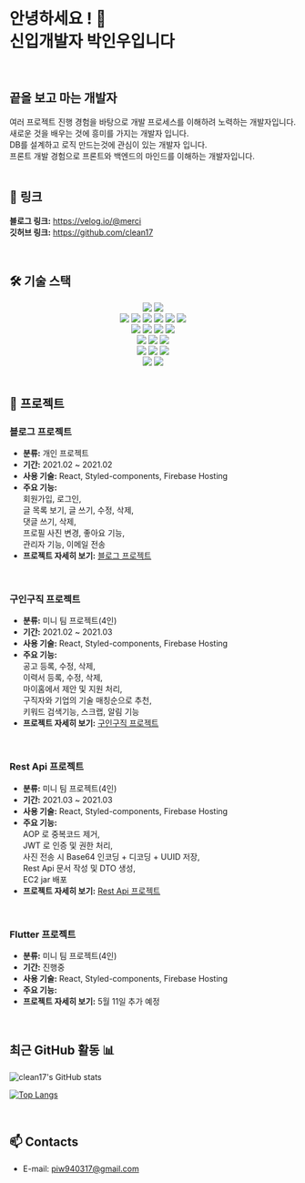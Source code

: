 # 안녕하세요 ! 👋 <br> 신입개발자 박인우입니다 
<br>

## 끝을 보고 마는 개발자

여러 프로젝트 진행 경험을 바탕으로 개발 프로세스를 이해하려 노력하는 개발자입니다.<br>
새로운 것을 배우는 것에 흥미를 가지는 개발자 입니다.<br>
DB를 설계하고 로직 만드는것에 관심이 있는 개발자 입니다.<br>
프론트 개발 경험으로 프론트와 백엔드의 마인드를 이해하는 개발자입니다.<br>
<br>

<a name="link"></a>
## **🔗 링크**

**블로그 링크:** <a href="https://velog.io/@merci">https://velog.io/@merci</a>
<br />
**깃허브 링크:** <a href="https://github.com/clean17">https://github.com/clean17</a>

<br />

## **🛠 기술 스택**

<div align=center> 
  <img src="https://img.shields.io/badge/java-007396?style=for-the-badge&logo=java&logoColor=white"> 
   <img src="https://img.shields.io/badge/Dart-0175C2?style=for-the-badge&logo=dart&logoColor=white"> 
   <br>
  
  <img src="https://img.shields.io/badge/html5-E34F26?style=for-the-badge&logo=html5&logoColor=white"> 
  <img src="https://img.shields.io/badge/css-1572B6?style=for-the-badge&logo=css3&logoColor=white"> 
  <img src="https://img.shields.io/badge/javascript-F7DF1E?style=for-the-badge&logo=javascript&logoColor=black"> 
  <img src="https://img.shields.io/badge/jquery-0769AD?style=for-the-badge&logo=jquery&logoColor=white">
   <img src="https://img.shields.io/badge/JSP-007396?style=for-the-badge&logo=jsp&logoColor=white"> 
   <img src="https://img.shields.io/badge/Ajax-0769AD?style=for-the-badge&logo=ajax&logoColor=white">
  <br>
  
  <img src="https://img.shields.io/badge/mysql-4479A1?style=for-the-badge&logo=mysql&logoColor=white"> 
  <img src="https://img.shields.io/badge/mariaDB-003545?style=for-the-badge&logo=mariaDB&logoColor=white"> 
   <img src="https://img.shields.io/badge/MyBatis-FFFFFF?style=for-the-badge&logo=mybatis&logoColor=black"> 
  <img src="https://img.shields.io/badge/firebase-FFCA28?style=for-the-badge&logo=firebase&logoColor=white">
  <br>
    
  <img src="https://img.shields.io/badge/Spring_Boot-6DB33F?style=for-the-badge&logo=spring&logoColor=white"> 
  <img src="https://img.shields.io/badge/flutter-02569B?style=for-the-badge&logo=flutter&logoColor=white">
  <img src="https://img.shields.io/badge/bootstrap-7952B3?style=for-the-badge&logo=bootstrap&logoColor=white">
  <br>

  <img src="https://img.shields.io/badge/linux-FCC624?style=for-the-badge&logo=linux&logoColor=black"> 
  <img src="https://img.shields.io/badge/AWS-232F3E?style=for-the-badge&logo=amazon-aws&logoColor=white"> 
  <img src="https://img.shields.io/badge/apache tomcat-F8DC75?style=for-the-badge&logo=apachetomcat&logoColor=white">
  <br>

   <img src="https://img.shields.io/badge/JUnit5-25A162?style=for-the-badge&logo=junit5&logoColor=white">
  <img src="https://img.shields.io/badge/github-181717?style=for-the-badge&logo=github&logoColor=white">
  <br>
</div>




<br />

## **📝 프로젝트**

### 블로그 프로젝트<br />

- **분류:** 개인 프로젝트<br />
- **기간:** 2021.02 ~ 2021.02<br />
- **사용 기술:** React, Styled-components, Firebase Hosting<br />
- **주요 기능:** <br>
회원가입, 로그인, <br>
글 목록 보기, 글 쓰기, 수정, 삭제,<br>
댓글 쓰기, 삭제, <br>
프로필 사진 변경, 좋아요 기능, <br>
관리자 기능, 이메일 전송<br />
- **프로젝트 자세히 보기:** [블로그 프로젝트](blog.md)<br />

<br />

### 구인구직 프로젝트<br />

- **분류:** 미니 팀 프로젝트(4인)<br />
- **기간:** 2021.02 ~ 2021.03<br />
- **사용 기술:** React, Styled-components, Firebase Hosting<br />
- **주요 기능:** <br>
 공고 등록, 수정, 삭제,<br>
 이력서 등록, 수정, 삭제, <br>
 마이홈에서 제안 및 지원 처리,<br>
 구직자와 기업의 기술 매칭순으로 추천, <br>
 키워드 검색기능, 스크랩, 알림 기능<br>
- **프로젝트 자세히 보기:** [구인구직 프로젝트](connect.md)<br />

<br />

###  Rest Api 프로젝트<br /> 

- **분류:** 미니 팀 프로젝트(4인)<br />
- **기간:** 2021.03 ~ 2021.03<br />
- **사용 기술:** React, Styled-components, Firebase Hosting<br />
- **주요 기능:** <br>
  AOP 로 중복코드 제거, <br>
  JWT 로 인증 및 권한 처리, <br>
  사진 전송 시 Base64 인코딩 + 디코딩 + UUID 저장, <br>
  Rest Api 문서 작성 및 DTO 생성, <br>
  EC2 jar 배포 <br>
- **프로젝트 자세히 보기:** [Rest Api 프로젝트](rest.md)<br />

<br />

###  Flutter 프로젝트<br /> 

- **분류:** 미니 팀 프로젝트(4인)<br />
- **기간:** 진행중<br />
- **사용 기술:** React, Styled-components, Firebase Hosting<br />
- **주요 기능:** 
- **프로젝트 자세히 보기:** 5월 11일 추가 예정 <br />

<!-- ## 🌱 Interests
- **Simultaneous Localization and Mapping (SLAM)**
  - Visual-SLAM, Visual-inertial odometry, Visual-localization, Semantic SLAM
- **Computer Vision**
  - Object pose estimation, Visual tracking, Multiple view geometry
- **Imaging**
  - Photography, Surgical imaging, Multi/Hyperspectral imaging
- **Deep Learning**
  - Keypoint detection, Image retrieval, Segmentation -->

<!-- ## 🔭 Careers
- Algorithm Engineer - Semantic SLAM at **StradVision** (2021 - **PRESENT**)
- Research Engineer at VIRNECT (2019 - 2021)
- Research Intern at the Bohndiek Lab, Cavendish Laboratory, University of Cambridge, UK (2019)
- Received a M.Res degree in Medical Robotics and Image-Guided Intervention at the Hamlyn Centre, Imperial College London, UK (2017-2018)
- Received a B.Eng degree in Manufacturing and Mechanical Engineering at the University of Warwick (2014-2017)

## ⚡ Community Activities
- Admin of a SLAM research community group: [**'We will be SLAM masters'**](https://open.kakao.com/o/g8T5kxLb)
- Personal research blog (Korean): [**cv-learn blog**](https://www.cv-learn.com) -->






<br />

## 최근 GitHub 활동 📊

<!-- ![Your GitHub Stats](https://github-readme-stats.vercel.app/api?username=clean17&show_icons=true&theme=radical)

![Top Languages](https://github-readme-stats.vercel.app/api/top-langs/?username=clean17&layout=compact&theme=radical)
 -->

![clean17's GitHub stats](https://github-readme-stats.vercel.app/api?username=clean17&count_private=true&show_icons=true)

[![Top Langs](https://github-readme-stats.vercel.app/api/top-langs/?username=clean17&exclude_repo=changh95.github.io,changh95.github.io-legacyblog_source,changh95,&layout=compact)](https://github.com/anuraghazra/github-readme-stats)

<br />


## 📫 Contacts
- E-mail: <a href="mailto:piw940317@gmail.com"> piw940317@gmail.com </a>


